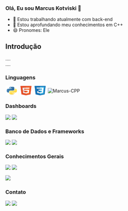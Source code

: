 ### Olá, Eu sou Marcus Kotviski 👋

- 🔭 Estou trabalhando atualmente com back-end
- 🌱 Estou aprofundando meu conhecimentos em C++
- 😄 Pronomes: Ele

## Introdução

....</br>
....

### Linguagens

<div style="display: inline_block">
  <img align="center" alt="Marcus-Python" height="30" width="40" src="https://raw.githubusercontent.com/devicons/devicon/master/icons/python/python-original.svg">
  <img align="center" alt="Marcus-HTML" height="30" width="40" src="https://raw.githubusercontent.com/devicons/devicon/master/icons/html5/html5-original.svg">
  <img align="center" alt="Marcus-CSS" height="30" width="40" src="https://raw.githubusercontent.com/devicons/devicon/master/icons/css3/css3-original.svg">
  <img align="center" alt="Marcus-CPP" height="30" width="40" src="https://raw.githubusercontent.com/devicons/devicon/master/icons/cpp/cpp-original.svg">
</div>

### Dashboards
![](https://img.shields.io/badge/power_bi-F2C811?style=for-the-badge&logo=powerbi&logoColor=black)
![](https://img.shields.io/badge/Google%20Analytics-E37400?style=for-the-badge&logo=google%20analytics&logoColor=white)

### Banco de Dados e Frameworks

<div>
  <a href = "mailto:..."><img src="https://img.shields.io/badge/Django-092E20?style=for-the-badge&logo=django&logoColor=white"></a>
  <a href = "mailto:..."><img src="https://img.shields.io/badge/MySQL-00000F?style=for-the-badge&logo=mysql&logoColor=white"></a>
</div>

### Conhecimentos Gerais

<div> 
  <img src="https://img.shields.io/badge/Microsoft_Excel-217346?style=for-the-badge&logo=microsoft-excel&logoColor=white">
  <img src="https://img.shields.io/badge/Google%20Sheets-34A853?style=for-the-badge&logo=google-sheets&logoColor=white">
</div>

  ![](https://img.shields.io/badge/Visual_Studio-5C2D91?style=for-the-badge&logo=visual%20studio&logoColor=white)

### Contato

<div> 
  <a href = "mailto:marcuskotviski@gmail.com"><img src="https://img.shields.io/badge/Gmail-D14836?style=for-the-badge&logo=gmail&logoColor=white" target="_blank"></a>
  <a href = "https://www.linkedin.com/in/marcus-vinicius-kotviski-machado-760906209/" target="_blank"><img src="https://img.shields.io/badge/-LinkedIn-%230077B5?style=for-the-badge&logo=linkedin&logoColor=white" target="_blank"></a>
</div>

